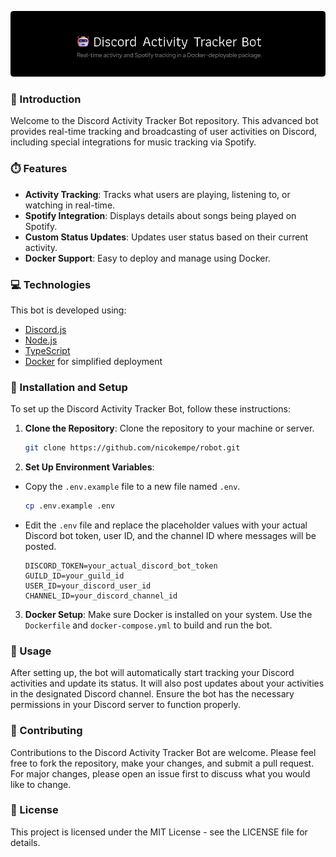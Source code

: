 ![Header](.github/gh-header-image.png)

### 🚀 Introduction
Welcome to the Discord Activity Tracker Bot repository. This advanced bot provides real-time tracking and broadcasting of user activities on Discord, including special integrations for music tracking via Spotify.

### ⏱️ Features
* **Activity Tracking**: Tracks what users are playing, listening to, or watching in real-time.
* **Spotify Integration**: Displays details about songs being played on Spotify.
* **Custom Status Updates**: Updates user status based on their current activity.
* **Docker Support**: Easy to deploy and manage using Docker.

### 💻 Technologies

This bot is developed using:
* [Discord.js](https://discord.js.org/)
* [Node.js](https://nodejs.org/en)
* [TypeScript](https://www.typescriptlang.org/)
* [Docker](https://www.docker.com/) for simplified deployment


### 🐳 Installation and Setup

To set up the Discord Activity Tracker Bot, follow these instructions:

1. **Clone the Repository**: 
   Clone the repository to your machine or server.
   ```bash
   git clone https://github.com/nicokempe/robot.git
   ```

3. **Set Up Environment Variables**: 
- Copy the `.env.example` file to a new file named `.env`.

  ```bash
  cp .env.example .env
  ```

- Edit the `.env` file and replace the placeholder values with your actual Discord bot token, user ID, and the channel ID where messages will be posted.
  ```env
  DISCORD_TOKEN=your_actual_discord_bot_token
  GUILD_ID=your_guild_id
  USER_ID=your_discord_user_id
  CHANNEL_ID=your_discord_channel_id
  ```
3. **Docker Setup**: 
Make sure Docker is installed on your system. Use the `Dockerfile` and `docker-compose.yml` to build and run the bot.

### 🚀 Usage

After setting up, the bot will automatically start tracking your Discord activities and update its status. It will also post updates about your activities in the designated Discord channel. Ensure the bot has the necessary permissions in your Discord server to function properly.

### 📝 Contributing

Contributions to the Discord Activity Tracker Bot are welcome. Please feel free to fork the repository, make your changes, and submit a pull request. For major changes, please open an issue first to discuss what you would like to change.

### 📜 License

This project is licensed under the MIT License - see the LICENSE file for details.
